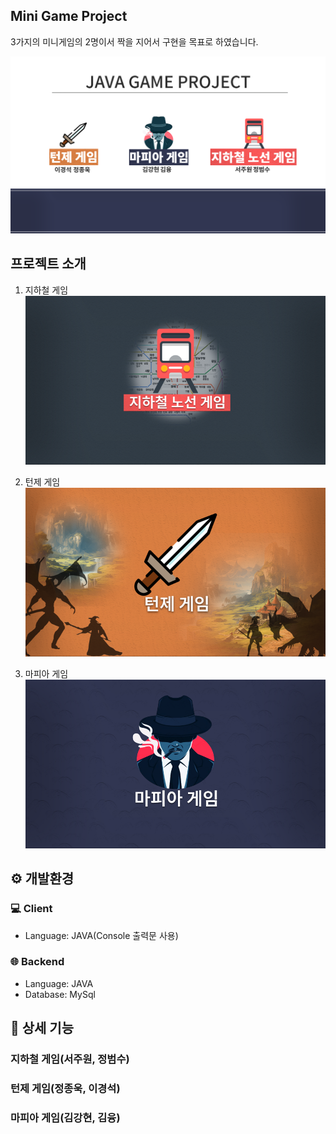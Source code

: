 ## Mini Game Project

3가지의 미니게임의 2명이서 짝을 지어서 구현을 목표로 하였습니다.

![view](image/1.png)

## 프로젝트 소개

1. 지하철 게임
   ![1-1](image/subway/1.png)

2. 턴제 게임
   ![2-1](image/turn_based/1.png)

3. 마피아 게임
   ![3-1](image/mafia/1.png)

## ⚙ 개발환경

### 💻 Client

-   Language: JAVA(Console 출력문 사용)

### 🌐 Backend

-   Language: JAVA
-   Database: MySql

## 📌 상세 기능

### 지하철 게임(서주원, 정범수)

### 턴제 게임(정종욱, 이경석)

### 마피아 게임(김강현, 김융)
